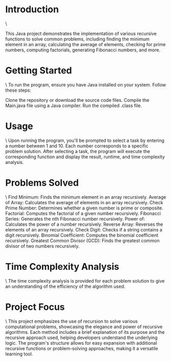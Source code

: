 <h1>Introduction</h1>\
            
This Java project demonstrates the implementation of various recursive functions to solve common problems, including finding the minimum element in an array, calculating the average of elements, checking for prime numbers, computing factorials, generating Fibonacci numbers, and more.

<h1>Getting Started</h1>\
To run the program, ensure you have Java installed on your system. Follow these steps:

Clone the repository or download the source code files.
Compile the Main.java file using a Java compiler.
Run the compiled .class file.
<h1>Usage</h1>\
Upon running the program, you'll be prompted to select a task by entering a number between 1 and 10. Each number corresponds to a specific problem solution. After selecting a task, the program will execute the corresponding function and display the result, runtime, and time complexity analysis.

<h1>Problems Solved</h1>\
Find Minimum: Finds the minimum element in an array recursively.
Average of Array: Calculates the average of elements in an array recursively.
Check Prime Number: Determines whether a given number is prime or composite.
Factorial: Computes the factorial of a given number recursively.
Fibonacci Series: Generates the nth Fibonacci number recursively.
Power of: Calculates the power of a number recursively.
Reverse Array: Reverses the elements of an array recursively.
Check Digit: Checks if a string contains a digit recursively.
Binomial Coefficient: Computes the binomial coefficient recursively.
Greatest Common Divisor (GCD): Finds the greatest common divisor of two numbers recursively.
<h1>Time Complexity Analysis</h1>\
The time complexity analysis is provided for each problem solution to give an understanding of the efficiency of the algorithm used.
<h1>Project Focus</h1>\
This project emphasizes the use of recursion to solve various computational problems, showcasing the elegance and power of recursive algorithms.
Each method includes a brief explanation of its purpose and the recursive approach used, helping developers understand the underlying logic.
The program's structure allows for easy expansion with additional recursive functions or problem-solving approaches, making it a versatile learning tool.

